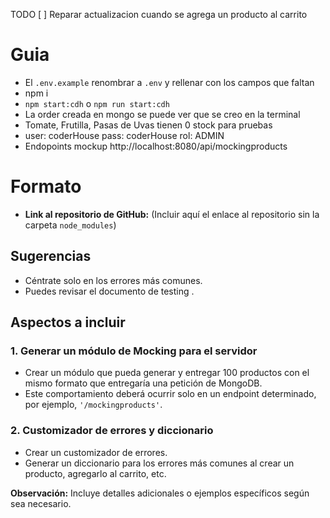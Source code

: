  TODO
[ ] Reparar actualizacion cuando se agrega un producto al carrito
# Guia

- El ```.env.example``` renombrar a  ```.env```
y rellenar con los campos que faltan
- npm i
- ```npm start:cdh``` o ```npm run start:cdh```
- La order creada en mongo se puede ver que se creo en la terminal
- Tomate, Frutilla, Pasas de Uvas tienen 0 stock para pruebas
- user: coderHouse pass: coderHouse rol: ADMIN
- Endopoints mockup http://localhost:8080/api/mockingproducts


# Formato

- **Link al repositorio de GitHub:** (Incluir aquí el enlace al repositorio sin la carpeta `node_modules`)

## Sugerencias

- Céntrate solo en los errores más comunes.
- Puedes revisar el documento de testing .

## Aspectos a incluir

### 1. Generar un módulo de Mocking para el servidor

- Crear un módulo que pueda generar y entregar 100 productos con el mismo formato que entregaría una petición de MongoDB.
- Este comportamiento deberá ocurrir solo en un endpoint determinado, por ejemplo, `'/mockingproducts'`.

### 2. Customizador de errores y diccionario

- Crear un customizador de errores.
- Generar un diccionario para los errores más comunes al crear un producto, agregarlo al carrito, etc.

**Observación:** Incluye detalles adicionales o ejemplos específicos según sea necesario.
